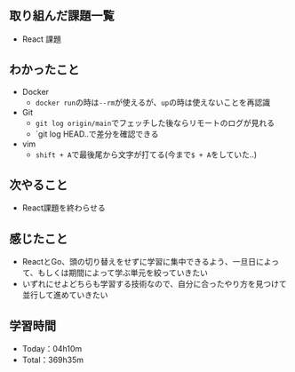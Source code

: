 ## 取り組んだ課題一覧
- React 課題

## わかったこと
- Docker
  - `docker run`の時は`--rm`が使えるが、`up`の時は使えないことを再認識
- Git
  -  `git log origin/main`でフェッチした後ならリモートのログが見れる
  -  `git log HEAD..<name>で差分を確認できる
- vim
  - `shift + A`で最後尾から文字が打てる(今まで`$ + A`をしていた..)
 
## 次やること
- React課題を終わらせる

## 感じたこと
- ReactとGo、頭の切り替えをせずに学習に集中できるよう、一旦日によって、もしくは期間によって学ぶ単元を絞っていきたい
- いずれにせよどちらも学習する技術なので、自分に合ったやり方を見つけて並行して進めていきたい

## 学習時間　
- Today：04h10m
- Total：369h35m
